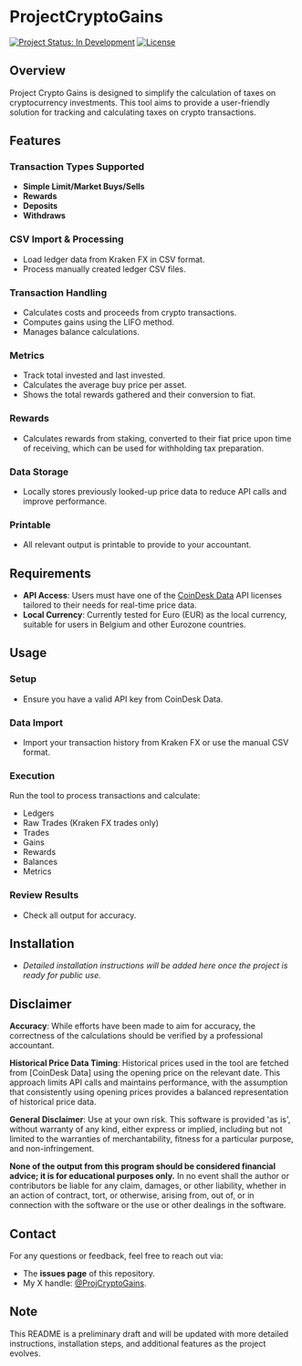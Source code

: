 # ProjectCryptoGains

[![Project Status: In Development](https://img.shields.io/badge/status-in%20development-yellow.svg)](https://github.com/MariusArmand/ProjectCryptoGains)
[![License](https://img.shields.io/badge/License-Apache%202.0-blue.svg)](https://opensource.org/licenses/Apache-2.0)

## Overview
Project Crypto Gains is designed to simplify the calculation of taxes on cryptocurrency investments.
This tool aims to provide a user-friendly solution for tracking and calculating taxes on crypto transactions.

## Features

### Transaction Types Supported
- **Simple Limit/Market Buys/Sells**
- **Rewards**
- **Deposits**
- **Withdraws**

### CSV Import & Processing
- Load ledger data from Kraken FX in CSV format.
- Process manually created ledger CSV files.

### Transaction Handling
- Calculates costs and proceeds from crypto transactions.
- Computes gains using the LIFO method.
- Manages balance calculations.

### Metrics
- Track total invested and last invested.
- Calculates the average buy price per asset.
- Shows the total rewards gathered and their conversion to fiat.

### Rewards
- Calculates rewards from staking, converted to their fiat price upon time of receiving, which can be used for withholding tax preparation.

### Data Storage
- Locally stores previously looked-up price data to reduce API calls and improve performance.

### Printable
- All relevant output is printable to provide to your accountant.

## Requirements
- **API Access**: Users must have one of the [CoinDesk Data](https://developers.coindesk.com/pricing/) API licenses tailored to their needs for real-time price data.
- **Local Currency**: Currently tested for Euro (EUR) as the local currency, suitable for users in Belgium and other Eurozone countries.

## Usage

### Setup
- Ensure you have a valid API key from CoinDesk Data.

### Data Import
- Import your transaction history from Kraken FX or use the manual CSV format.

### Execution
Run the tool to process transactions and calculate:
- Ledgers
- Raw Trades (Kraken FX trades only)
- Trades
- Gains 
- Rewards
- Balances
- Metrics

### Review Results
- Check all output for accuracy.

## Installation
- *Detailed installation instructions will be added here once the project is ready for public use.*

## Disclaimer
**Accuracy**: While efforts have been made to aim for accuracy, the correctness of the calculations should be verified by a professional accountant. 

**Historical Price Data Timing**: Historical prices used in the tool are fetched from [CoinDesk Data] using the opening price on the relevant date. 
This approach limits API calls and maintains performance, with the assumption that consistently using opening prices provides a balanced representation 
of historical price data. 

**General Disclaimer**: Use at your own risk. This software is provided 'as is', without warranty of any kind, either express or implied, 
including but not limited to the warranties of merchantability, fitness for a particular purpose, and non-infringement. 

**None of the output from this program should be considered financial advice; it is for educational purposes only.** In no event shall the author or 
contributors be liable for any claim, damages, or other liability, whether in an action of contract, tort, or otherwise, arising from, out of, 
or in connection with the software or the use or other dealings in the software.

## Contact
For any questions or feedback, feel free to reach out via:
- The **issues page** of this repository.
- My X handle: [@ProjCryptoGains](https://x.com/ProjCryptoGains).

## Note
This README is a preliminary draft and will be updated with more detailed instructions, installation steps, and additional features as the project evolves.
